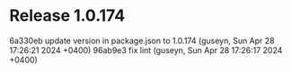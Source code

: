 # Release 1.0.174

6a330eb update version in package.json to 1.0.174 (guseyn, Sun Apr 28 17:26:21 2024 +0400)
96ab9e3 fix lint (guseyn, Sun Apr 28 17:26:17 2024 +0400)
